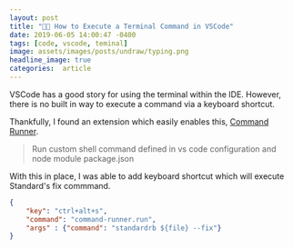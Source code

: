 ```yaml
---
layout: post
title: "👩‍💻 How to Execute a Terminal Command in VSCode"
date: 2019-06-05 14:00:47 -0400
tags: [code, vscode, teminal]
image: assets/images/posts/undraw/typing.png
headline_image: true
categories:  article
---
```


VSCode has a good story for using the terminal within the IDE. However, there is no built in way to execute a command via a keyboard shortcut.

<!--more-->

Thankfully, I found an extension which easily enables this, [Command Runner](https://marketplace.visualstudio.com/items?itemName=edonet.vscode-command-runner).

> Run custom shell command defined in vs code configuration and node module package.json

With this in place, I was able to add keyboard shortcut which will execute Standard's fix commmand.

```json
{
    "key": "ctrl+alt+s",
    "command": "command-runner.run",
    "args" : {"command": "standardrb ${file} --fix"}
}
```
